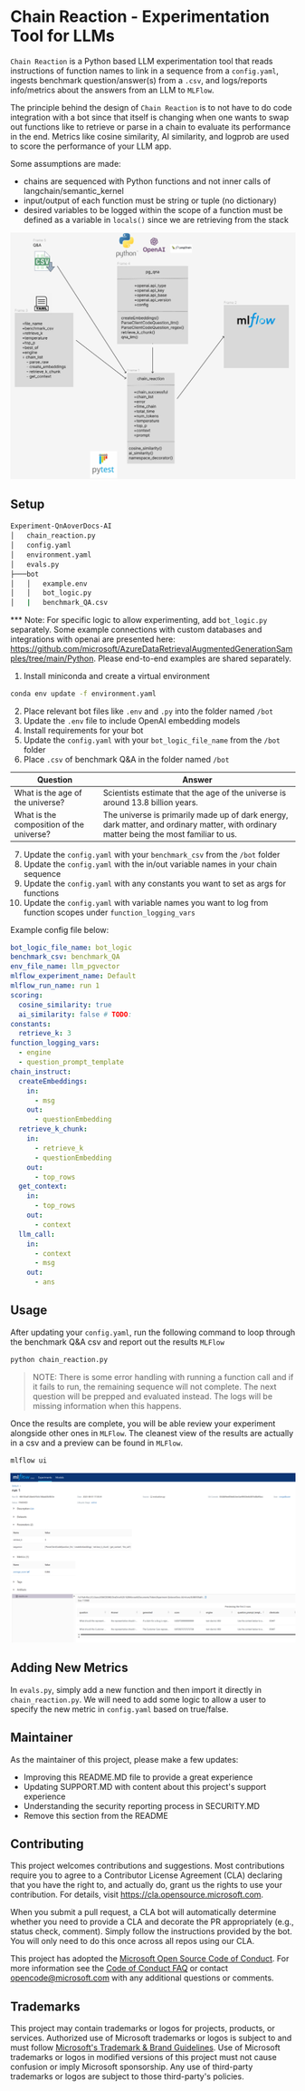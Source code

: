 # Chain Reaction - Experimentation Tool for LLMs

`Chain Reaction` is a Python based LLM experimentation tool that reads instructions of function names to link in a sequence from a `config.yaml`, ingests benchmark question/answer(s) from a `.csv`, and logs/reports info/metrics about the answers from an LLM to `MLFlow`.

The principle behind the design of `Chain Reaction` is to not have to do code integration with a bot since that itself is changing when one wants to swap out functions like to retrieve or parse in a chain to evaluate its performance in the end. Metrics like cosine similarity, AI similarity, and logprob are used to score the performance of your LLM app. 

Some assumptions are made:
- chains are sequenced with Python functions and not inner calls of langchain/semantic_kernel
- input/output of each function must be string or tuple (no dictionary)
- desired variables to be logged within the scope of a function must be defined as a variable in `locals()` since we are retrieving from the stack

![](img/chain_reaction_design.png)

## Setup

```cmd
Experiment-QnAoverDocs-AI                             
│   chain_reaction.py            
│   config.yaml                  
│   environment.yaml              
│   evals.py                     
├───bot                          
│   │   example.env         
│   │   bot_logic.py                
│   |   benchmark_QA.csv         
```

*** Note: For specific logic to allow experimenting, add `bot_logic.py` separately. Some example connections with custom databases and integrations with openai are presented here: https://github.com/microsoft/AzureDataRetrievalAugmentedGenerationSamples/tree/main/Python. Please end-to-end examples are shared separately. 
1. Install miniconda and create a virtual environment
```bash
conda env update -f environment.yaml
```
2. Place relevant bot files like `.env` and `.py` into the folder named `/bot`
3. Update the `.env` file to include OpenAI embedding models
4. Install requirements for your bot
5. Update the `config.yaml` with your `bot_logic_file_name` from the `/bot` folder
6. Place `.csv` of benchmark Q&A in the folder named `/bot`

| Question      | Answer |
| ----------- | ----------- |
| What is the age of the universe? | Scientists estimate that the age of the universe is around 13.8 billion years. |
| What is the composition of the universe? | The universe is primarily made up of dark energy, dark matter, and ordinary matter, with ordinary matter being the most familiar to us. |

7. Update the `config.yaml` with your `benchmark_csv` from the `/bot` folder
8. Update the `config.yaml` with the in/out variable names in your chain sequence
9. Update the `config.yaml` with any constants you want to set as args for functions
10. Update the `config.yaml` with variable names you want to log from function scopes under `function_logging_vars`

Example config file below:
```yml
bot_logic_file_name: bot_logic
benchmark_csv: benchmark_QA
env_file_name: llm_pgvector
mlflow_experiment_name: Default
mlflow_run_name: run 1
scoring:
  cosine_similarity: true
  ai_similarity: false # TODO:
constants:
  retrieve_k: 3
function_logging_vars:
  - engine
  - question_prompt_template
chain_instruct:
  createEmbeddings:
    in:
      - msg
    out:
      - questionEmbedding
  retrieve_k_chunk:
    in:
      - retrieve_k
      - questionEmbedding
    out:
      - top_rows
  get_context:
    in:
      - top_rows
    out:
      - context
  llm_call:
    in:
      - context
      - msg
    out:
      - ans
```

## Usage

After updating your `config.yaml`, run the following command to loop through the benchmark Q&A csv and report out the results `MLFlow`

```bash
python chain_reaction.py
```

> NOTE: There is some error handling with running a function call and if it fails to run, the remaining sequence will not complete. The next question will be prepped and evaluated instead. The logs will be missing information when this happens.

Once the results are complete, you will be able review your experiment alongside other ones in `MLFlow`. The cleanest view of the results are actually in a csv and a preview can be found in `MLFlow`.

```bash
mlflow ui
```
![](img/mlflow_dashboard.png)

## Adding New Metrics

In `evals.py`, simply add a new function and then import it directly in `chain_reaction.py`. We will need to add some logic to allow a user to specify the new metric in `config.yaml` based on true/false. 

## Maintainer

As the maintainer of this project, please make a few updates:

- Improving this README.MD file to provide a great experience
- Updating SUPPORT.MD with content about this project's support experience
- Understanding the security reporting process in SECURITY.MD
- Remove this section from the README

## Contributing

This project welcomes contributions and suggestions.  Most contributions require you to agree to a
Contributor License Agreement (CLA) declaring that you have the right to, and actually do, grant us
the rights to use your contribution. For details, visit https://cla.opensource.microsoft.com.

When you submit a pull request, a CLA bot will automatically determine whether you need to provide
a CLA and decorate the PR appropriately (e.g., status check, comment). Simply follow the instructions
provided by the bot. You will only need to do this once across all repos using our CLA.

This project has adopted the [Microsoft Open Source Code of Conduct](https://opensource.microsoft.com/codeofconduct/).
For more information see the [Code of Conduct FAQ](https://opensource.microsoft.com/codeofconduct/faq/) or
contact [opencode@microsoft.com](mailto:opencode@microsoft.com) with any additional questions or comments.

## Trademarks

This project may contain trademarks or logos for projects, products, or services. Authorized use of Microsoft 
trademarks or logos is subject to and must follow 
[Microsoft's Trademark & Brand Guidelines](https://www.microsoft.com/en-us/legal/intellectualproperty/trademarks/usage/general).
Use of Microsoft trademarks or logos in modified versions of this project must not cause confusion or imply Microsoft sponsorship.
Any use of third-party trademarks or logos are subject to those third-party's policies.
